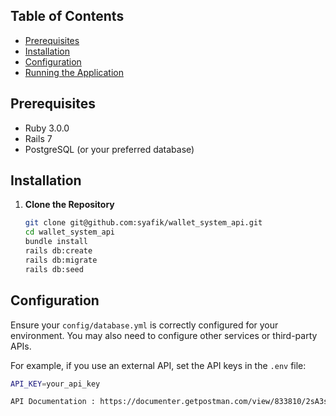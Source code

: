 ## Table of Contents
- [Prerequisites](#prerequisites)
- [Installation](#installation)
- [Configuration](#configuration)
- [Running the Application](#running-the-application)

## Prerequisites

- Ruby 3.0.0
- Rails 7
- PostgreSQL (or your preferred database)

## Installation

1. **Clone the Repository**

   ```bash
   git clone git@github.com:syafik/wallet_system_api.git
   cd wallet_system_api
   bundle install
   rails db:create
   rails db:migrate
   rails db:seed

## Configuration

Ensure your `config/database.yml` is correctly configured for your environment. You may also need to configure other services or third-party APIs.

For example, if you use an external API, set the API keys in the `.env` file:

```bash
API_KEY=your_api_key

API Documentation : https://documenter.getpostman.com/view/833810/2sA3s9EUWC




